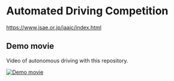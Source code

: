 # Automated Driving Competition
https://www.jsae.or.jp/jaaic/index.html

## Demo movie
Video of autonomous driving with this repository.


[![Demo movie](http://img.youtube.com/vi/S5V2hUCWwZ4/0.jpg)](https://youtu.be/S5V2hUCWwZ4 "Demo movie")

